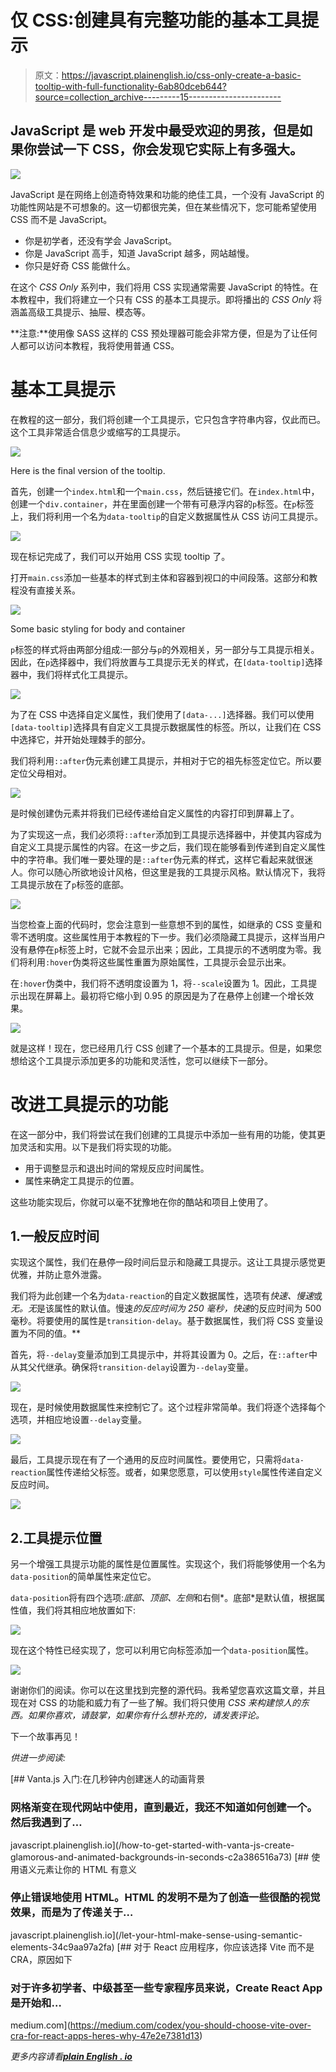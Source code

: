 # 仅 CSS:创建具有完整功能的基本工具提示

> 原文：<https://javascript.plainenglish.io/css-only-create-a-basic-tooltip-with-full-functionality-6ab80dceb644?source=collection_archive---------15----------------------->

## JavaScript 是 web 开发中最受欢迎的男孩，但是如果你尝试一下 CSS，你会发现它实际上有多强大。

![](img/01037849e7cd4a3729881bb9968c34ca.png)

JavaScript 是在网络上创造奇特效果和功能的绝佳工具，一个没有 JavaScript 的功能性网站是不可想象的。这一切都很完美，但在某些情况下，您可能希望使用 CSS 而不是 JavaScript。

*   你是初学者，还没有学会 JavaScript。
*   你是 JavaScript 高手，知道 JavaScript 越多，网站越慢。
*   你只是好奇 CSS 能做什么。

在这个 *CSS Only* 系列中，我们将用 CSS 实现通常需要 JavaScript 的特性。在本教程中，我们将建立一个只有 CSS 的基本工具提示。即将播出的 *CSS Only* 将涵盖高级工具提示、抽屉、模态等。

**注意:**使用像 SASS 这样的 CSS 预处理器可能会非常方便，但是为了让任何人都可以访问本教程，我将使用普通 CSS。

# 基本工具提示

在教程的这一部分，我们将创建一个工具提示，它只包含字符串内容，仅此而已。这个工具非常适合信息少或缩写的工具提示。

![](img/20b5311d07909747ca9be7027e6a5267.png)

Here is the final version of the tooltip.

首先，创建一个`index.html`和一个`main.css`，然后链接它们。在`index.html`中，创建一个`div.container`，并在里面创建一个带有可悬浮内容的`p`标签。在`p`标签上，我们将利用一个名为`data-tooltip`的自定义数据属性从 CSS 访问工具提示。

![](img/f795befd9d8e32182d10dedc8650c21c.png)

现在标记完成了，我们可以开始用 CSS 实现 tooltip 了。

打开`main.css`添加一些基本的样式到主体和容器到视口的中间段落。这部分和教程没有直接关系。

![](img/2351ddf740d2ca727bdede19c4edc03f.png)

Some basic styling for body and container

`p`标签的样式将由两部分组成:一部分与`p`的外观相关，另一部分与工具提示相关。因此，在`p`选择器中，我们将放置与工具提示无关的样式，在`[data-tooltip]`选择器中，我们将样式化工具提示。

![](img/f5aa443f65b951fda8e7b4eb8a3616fe.png)

为了在 CSS 中选择自定义属性，我们使用了`[data-...]`选择器。我们可以使用`[data-tooltip]`选择具有自定义工具提示数据属性的标签。所以，让我们在 CSS 中选择它，并开始处理棘手的部分。

我们将利用`::after`伪元素创建工具提示，并相对于它的祖先标签定位它。所以要定位父母相对。

![](img/63e3e9f2fcae5910b2de40b622926603.png)

是时候创建伪元素并将我们已经传递给自定义属性的内容打印到屏幕上了。

为了实现这一点，我们必须将`::after`添加到工具提示选择器中，并使其内容成为自定义工具提示属性的内容。在这一步之后，我们现在能够看到传递到自定义属性中的字符串。我们唯一要处理的是`::after`伪元素的样式，这样它看起来就很迷人。你可以随心所欲地设计风格，但这里是我的工具提示风格。默认情况下，我将工具提示放在了`p`标签的底部。

![](img/219df9a172c244cb7ff14030d69856ed.png)

当您检查上面的代码时，您会注意到一些意想不到的属性，如继承的 CSS 变量和零不透明度。这些属性用于本教程的下一步。我们必须隐藏工具提示，这样当用户没有悬停在`p`标签上时，它就不会显示出来；因此，工具提示的不透明度为零。我们将利用`:hover`伪类将这些属性重置为原始属性，工具提示会显示出来。

在`:hover`伪类中，我们将不透明度设置为 1，将`--scale`设置为 1。因此，工具提示出现在屏幕上。最初将它缩小到 0.95 的原因是为了在悬停上创建一个增长效果。

![](img/b9a2db6b9fd4aa01d9cd560e73f82003.png)

就是这样！现在，您已经用几行 CSS 创建了一个基本的工具提示。但是，如果您想给这个工具提示添加更多的功能和灵活性，您可以继续下一部分。

# 改进工具提示的功能

在这一部分中，我们将尝试在我们创建的工具提示中添加一些有用的功能，使其更加灵活和实用。以下是我们将实现的功能。

*   用于调整显示和退出时间的常规反应时间属性。
*   属性来确定工具提示的位置。

这些功能实现后，你就可以毫不犹豫地在你的酷站和项目上使用了。

## 1.一般反应时间

实现这个属性，我们在悬停一段时间后显示和隐藏工具提示。这让工具提示感觉更优雅，并防止意外泄露。

我们将为此创建一个名为`data-reaction`的自定义数据属性，选项有*快速、慢速*或*无。无*是该属性的默认值。慢速*的反应时间为 250 毫秒，快速*的反应时间为 500 毫秒。将要使用的属性是`transition-delay`。基于数据属性，我们将 CSS 变量设置为不同的值。**

首先，将`--delay`变量添加到工具提示中，并将其设置为 0。之后，在`::after`中从其父代继承。确保将`transition-delay`设置为`--delay`变量。

![](img/0d3f9bc89364f2ef6be9a2d2181e9ed5.png)

现在，是时候使用数据属性来控制它了。这个过程非常简单。我们将逐个选择每个选项，并相应地设置`--delay`变量。

![](img/1b428300721557d807be6b52a2e019e4.png)

最后，工具提示现在有了一个通用的反应时间属性。要使用它，只需将`data-reaction`属性传递给父标签。或者，如果您愿意，可以使用`style`属性传递自定义反应时间。

![](img/9440f703ceefb1d457769052a0927428.png)

## 2.工具提示位置

另一个增强工具提示功能的属性是位置属性。实现这个，我们将能够使用一个名为`data-position`的简单属性来定位它。

`data-position`将有四个选项:*底部、顶部、左侧*和右侧*。底部*是默认值，根据属性值，我们将其相应地放置如下:

![](img/35782bdae3e952a0ca101459722a0716.png)

现在这个特性已经实现了，您可以利用它向标签添加一个`data-position`属性。

![](img/91905f6516aa9a9715548260a32569b2.png)

谢谢你们的阅读。你可以在这里找到完整的源代码。我希望您喜欢这篇文章，并且现在对 CSS 的功能和威力有了一些了解。我们将只使用 *CSS 来构建惊人的东西。如果你喜欢，请鼓掌，如果你有什么想补充的，请发表评论。*

下一个故事再见！

*供进一步阅读:*

[](/how-to-get-started-with-vanta-js-create-glamorous-and-animated-backgrounds-in-seconds-c2a386516a73) [## Vanta.js 入门:在几秒钟内创建迷人的动画背景

### 网格渐变在现代网站中使用，直到最近，我还不知道如何创建一个。然后我遇到了…

javascript.plainenglish.io](/how-to-get-started-with-vanta-js-create-glamorous-and-animated-backgrounds-in-seconds-c2a386516a73) [](/let-your-html-make-sense-using-semantic-elements-34c9aa97a2fa) [## 使用语义元素让你的 HTML 有意义

### 停止错误地使用 HTML。HTML 的发明不是为了创造一些很酷的视觉效果，而是为了传递关于…

javascript.plainenglish.io](/let-your-html-make-sense-using-semantic-elements-34c9aa97a2fa) [](https://medium.com/codex/you-should-choose-vite-over-cra-for-react-apps-heres-why-47e2e7381d13) [## 对于 React 应用程序，你应该选择 Vite 而不是 CRA，原因如下

### 对于许多初学者、中级甚至一些专家程序员来说，Create React App 是开始和…

medium.com](https://medium.com/codex/you-should-choose-vite-over-cra-for-react-apps-heres-why-47e2e7381d13) 

*更多内容请看*[***plain English . io***](http://plainenglish.io/)